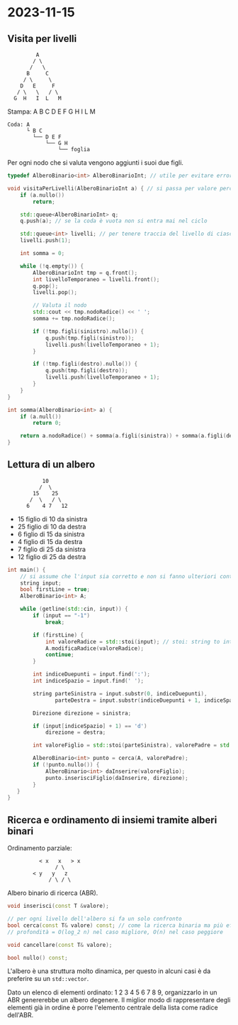# 2023-11-15

## Visita per livelli

```
         A
        / \
       /   \
      B     C
     / \     \
    D   E     F
   / \   \   / \
  G  H   I  L   M
```
Stampa: A B C D E F G H I L M

```
Coda: A
      └ B C
        └── D E F
            └── G H
                └── foglia
```

Per ogni nodo che si valuta vengono aggiunti i suoi due figli.

```cpp
typedef AlberoBinario<int> AlberoBinarioInt; // utile per evitare errori di compilazioni

void visitaPerLivelli(AlberoBinarioInt a) { // si passa per valore perché si tratta di un semplice puntatore
    if (a.nullo())
        return;

    std::queue<AlberoBinarioInt> q;
    q.push(a); // se la coda è vuota non si entra mai nel ciclo

    std::queue<int> livelli; // per tenere traccia del livello di ciascun nodo
    livelli.push(1);

    int somma = 0;

    while (!q.empty()) {
        AlberoBinarioInt tmp = q.front();
        int livelloTemporaneo = livelli.front();
        q.pop();
        livelli.pop();

        // Valuta il nodo
        std::cout << tmp.nodoRadice() << ' ';
        somma += tmp.nodoRadice();

        if (!tmp.figli(sinistro).nullo()) {
            q.push(tmp.figli(sinistro));
            livelli.push(livelloTemporaneo + 1);
        }

        if (!tmp.figli(destro).nullo()) {
            q.push(tmp.figli(destro));
            livelli.push(livelloTemporaneo + 1);
        }
    }
}
```

```cpp
int somma(AlberoBinario<int> a) {
    if (a.null())
        return 0;

    return a.nodoRadice() + somma(a.figli(sinistra)) + somma(a.figli(destra));
}
```

## Lettura di un albero

```
           10
          /  \
        15    25
       /  \   / \
      6    4 7   12
```

- 15 figlio di 10 da sinistra
- 25 figlio di 10 da destra
-  6 figlio di 15 da sinistra
-  4 figlio di 15 da destra
-  7 figlio di 25 da sinistra
- 12 figlio di 25 da destra

```cpp
int main() {
    // si assume che l'input sia corretto e non si fanno ulteriori controlli
    string input;
    bool firstLine = true;
    AlberoBinario<int> A;

    while (getline(std::cin, input)) {
        if (input == "-1")
            break;

        if (firstLine) {
            int valoreRadice = std::stoi(input); // stoi: string to int
            A.modificaRadice(valoreRadice);
            continue;
        }

        int indiceDuepunti = input.find(':');
        int indiceSpazio = input.find(' ');

        string parteSinistra = input.substr(0, indiceDuepunti),
               parteDestra = input.substr(indiceDuepunti + 1, indiceSpazio - indiceDuepunti);

        Direzione direzione = sinistra;

        if (input[indiceSpazio] + 1) == 'd')
            direzione = destra;

        int valoreFiglio = std::stoi(parteSinistra), valorePadre = std::stoi(parteDestra);

        AlberoBinario<int> punto = cerca(A, valorePadre);
        if (!punto.nullo()) {
            AlberoBinario<int> daInserire(valoreFiglio);
            punto.inserisciFiglio(daInserire, direzione);
        }
   }
}
```

## Ricerca e ordinamento di insiemi tramite alberi binari

Ordinamento parziale:

```
          < x   x   > x
               / \
        < y   y   z  
             / \ / \
```

Albero binario di ricerca (ABR).

```cpp
void inserisci(const T &valore);

// per ogni livello dell'albero si fa un solo confronto
bool cerca(const T& valore) const; // come la ricerca binaria ma più efficace
// profondità = O(log_2 n) nel caso migliore, O(n) nel caso peggiore

void cancellare(const T& valore);

bool nullo() const;
```

L'albero è una struttura molto dinamica, per questo in alcuni casi è da preferire su un `std::vector`.

Dato un elenco di elementi ordinato: 1 2 3 4 5 6 7 8 9, organizzarlo in un ABR genererebbe un albero degenere. Il miglior modo di rappresentare degli elementi già in ordine è porre l'elemento centrale della lista come radice dell'ABR.
